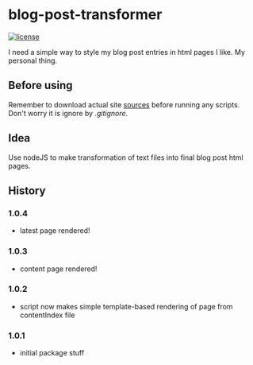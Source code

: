 # blog-post-transformer
[![license](https://img.shields.io/badge/license-MIT-blue.svg)](LICENSE)

I need a simple way to style my blog post entries in html pages I like. My personal thing.

## Before using

Remember to download actual site [sources](https://github.com/fedor-rusak/fedor-rusak.ru) before running any scripts. Don't worry it is ignore by *.gitignore*.

## Idea

Use nodeJS to make transformation of text files into final blog post html pages.

## History

### 1.0.4
 - latest page rendered!

### 1.0.3
 - content page rendered!

### 1.0.2
 - script now makes simple template-based rendering of page from contentIndex file

### 1.0.1

 - initial package stuff
